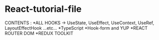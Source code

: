 # React-tutorial-file
CONTENTS :
*ALL HOOKS -> UseState, UseEffect, UseContext, UseRef, LayoutEffectHook ...etc...
*TypeScript
*Hook-form and YUP
*REACT ROUTER DOM
*REDUX TOOLKIT
